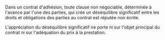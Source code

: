 Dans un contrat d'adhésion, toute clause non négociable, déterminée à l'avance par l'une des parties, qui crée un déséquilibre significatif entre les droits et obligations des parties au contrat est réputée non écrite.


L'appréciation du déséquilibre significatif ne porte ni sur l'objet principal du contrat ni sur l'adéquation du prix à la prestation.

